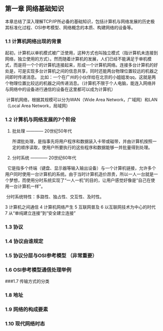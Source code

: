 ## 第一章 网络基础知识

  本章总结了深入理解TCP/IP所必备的基础知识，包括计算机与网络发展的历史极其标准化过程、OSI参考模型、网络概念的本质、构建网络的设备等。

### 1.1 计算机网络出现的背景

  起初，计算机以单机模式被广泛使用，这种方式也叫独立模式（指计算机未连接到网络，独立使用的方式）。然而随着计算机的发展，人们已经不能满足于单机模式，而是将一个个的计算机连接起来，形成一个计算机网络。连接多台计算机的好处是，可是实现多台计算机之间的信息共享，同时还能两台物理位置较远的机器之间即时传递消息。
比如：一个在广州的小伙伴给在北京的小姐姐发qq，这就是两个物理位置比较远的机器之间传递消息。（计算机不限于个人电脑，能连入网络并与网络中的设备进行通信的设备在这里都可以成为计算机）
  
  计算机网络，根据其规模可以分为WAN（Wide Area Network，广域网）和LAN（Local Area Network，局域网）

### 1.2 计算机与网络发展的7个阶段

1. 批处理 ———— 20世纪50年代

    所谓批处理，是指事先将用户程序和数据装入卡带或磁带，并由计算机按照一定的顺序读取，使用户所要执行的这些程序和数据能够一并批量得到处理。

2. 分时系统 ———— 20世纪60年代

    它是指多个终端（键盘、显示器等输入输出设备）与一个计算机链接，允许多个用户同时使用一台计算机的系统。由于当时计算机造价昂贵，所以一人一台就是一个梦想，而使用分时系统实现了“一人一机”的目的，让用户感觉好像是“自己在使用一台计算机一样”。
  
  分时系统特性：多路性、独占性、交互性、及时性。

3 计算机之间通信
4 计算机网络产生
5 互联网普及
6 以互联网技术为中心的时代
7 从“单纯建立连接”到“安全建立连接”



### 1.3 协议

### 1.4 协议由谁规定

### 1.5 协议分层与OSI参考模型 （非常重要）

### 1.6 OSI参考模型通信处理举例

###1.7 传输方式的分类

### 1.8 地址

### 1.9 网络的构成要素

### 1.10 现代网络时态
